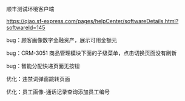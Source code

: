 顺丰测试环境客户端

https://qiao.sf-express.com/pages/helpCenter/softwareDetails.html?softwareId=145







bug：顾客画像数字金融资产，展示可用金额元

bug：CRM-3051 商品管理模块下面的子级菜单，点击切换页面没有刷新

bug：智能分配快递页面无按钮

优化：违禁词弹窗跳转页面

优化：员工画像-通话记录查询添加员工编号



















